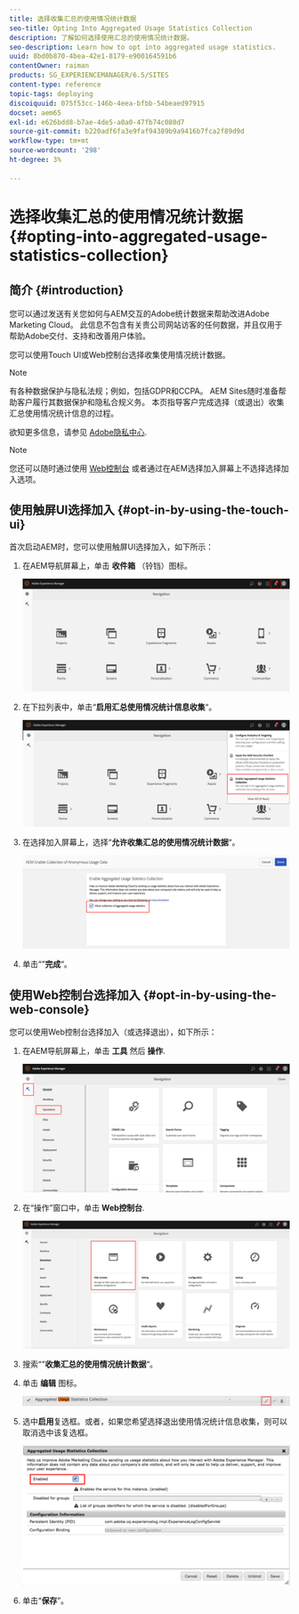 ```yaml
---
title: 选择收集汇总的使用情况统计数据
seo-title: Opting Into Aggregated Usage Statistics Collection
description: 了解如何选择使用汇总的使用情况统计数据。
seo-description: Learn how to opt into aggregated usage statistics.
uuid: 8bd0b870-4bea-42e1-8179-e900164591b6
contentOwner: raiman
products: SG_EXPERIENCEMANAGER/6.5/SITES
content-type: reference
topic-tags: deploying
discoiquuid: 075f53cc-146b-4eea-bfbb-54beaed97915
docset: aem65
exl-id: e626bdd8-b7ae-4de5-a0a0-47fb74c080d7
source-git-commit: b220adf6fa3e9faf94389b9a9416b7fca2f89d9d
workflow-type: tm+mt
source-wordcount: '298'
ht-degree: 3%

---
```


# 选择收集汇总的使用情况统计数据{#opting-into-aggregated-usage-statistics-collection}

## 简介 {#introduction}

您可以通过发送有关您如何与AEM交互的Adobe统计数据来帮助改进Adobe Marketing Cloud。 此信息不包含有关贵公司网站访客的任何数据，并且仅用于帮助Adobe交付、支持和改善用户体验。

您可以使用Touch UI或Web控制台选择收集使用情况统计数据。

>[!NOTE]
>
>有各种数据保护与隐私法规；例如，包括GDPR和CCPA。 AEM Sites随时准备帮助客户履行其数据保护和隐私合规义务。 本页指导客户完成选择（或退出）收集汇总使用情况统计信息的过程。
>
>欲知更多信息，请参见 [Adobe隐私中心](https://www.adobe.com/cn/privacy.html).

>[!NOTE]
>
>您还可以随时通过使用 [Web控制台](/help/sites-deploying/opt-in-aggregated-usage-statistics.md#opt-in-by-using-the-web-console) 或者通过在AEM选择加入屏幕上不选择选择加入选项。

## 使用触屏UI选择加入 {#opt-in-by-using-the-touch-ui}

首次启动AEM时，您可以使用触屏UI选择加入，如下所示：

1. 在AEM导航屏幕上，单击 **收件箱** （铃铛）图标。

   ![usage_statisticsnavigationscreen](assets/usage_statisticsnavigationscreen.png)

1. 在下拉列表中，单击“**启用汇总使用情况统计信息收集**“。

   ![usage_statisticsnavigationscreen2](assets/usage_statisticsnavigationscreen2.png)

1. 在选择加入屏幕上，选择“**允许收集汇总的使用情况统计数据**“。

   ![usage_statisticsopt-inscreen](assets/usage_statisticsopt-inscreen.png)

1. 单击“”**完成**“。

## 使用Web控制台选择加入 {#opt-in-by-using-the-web-console}

您可以使用Web控制台选择加入（或选择退出），如下所示：

1. 在AEM导航屏幕上，单击 **工具** 然后 **操作**.

   ![usage_statisticsopssashboard](assets/usage_statisticsopsdashboard.png)

1. 在“操作”窗口中，单击 **Web控制台**.

   ![usage_statisticswebconsole](assets/usage_statisticswebconsole.png)

1. 搜索“”**收集汇总的使用情况统计数据**“。
1. 单击 **编辑** 图标。

   ![usage_statisticscollectionedit](assets/usage_statisticscollectionedit.png)

1. 选中&#x200B;**启用**&#x200B;复选框。或者，如果您希望选择退出使用情况统计信息收集，则可以取消选中该复选框。

   ![usage_statistics选择](assets/usage_statisticsselect.png)

1. 单击“**保存**”。
